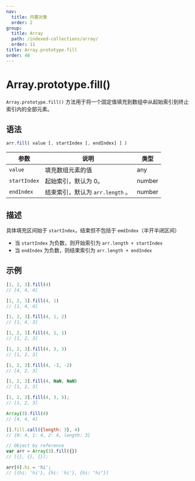 ```yaml
---
nav:
  title: 内置对象
  order: 2
group:
  title: Array
  path: /indexed-collections/array/
  order: 11
title: Array.prototype.fill
order: 40
---
```


# Array.prototype.fill()

`Array.prototype.fill()` 方法用于将一个固定值填充到数组中从起始索引到终止索引内的全部元素。

## 语法

```js
arr.fill( value [, startIndex [, endIndex] ] )
```

| 参数         | 说明                             | 类型   |
| ------------ | -------------------------------- | ------ |
| `value`      | 填充数组元素的值                 | any    |
| `startIndex` | 起始索引，默认为 0。             | number |
| `endIndex`   | 结束索引，默认为 `arr.length` 。 | number |

## 描述

具体填充区间始于 `startIndex`，结束但不包括于 `emdIndex`（半开半闭区间）

- 当 `startIndex` 为负数，则开始索引为 `arr.length + startIndex`
- 当 `endIndex` 为负数，则结束索引为 `arr.length + endIndex`

## 示例

```js
[1, 2, 3].fill(4)
// [4, 4, 4]

[1, 2, 3].fill(4, 1)
// [1, 4, 4]

[1, 2, 3].fill(4, 1, 2)
// [1, 4, 3]

[1, 2, 3].fill(4, 1, 1)
// [1, 2, 3]

[1, 2, 3].fill(4, 3, 3)
// [1, 2, 3]

[1, 2, 3].fill(4, -3, -2)
// [4, 2, 3]

[1, 2, 3].fill(4, NaN, NaN)
// [1, 2, 3]

[1, 2, 3].fill(4, 3, 5);
// [1, 2, 3]

Array(3).fill(4)
// [4, 4, 4]

[].fill.call({length: 3}, 4)
// {0: 4, 1: 4, 2: 4, length: 3}

// Object by reference
var arr = Array(3).fill({})
// [{}, {}, {}];

arr[0].hi = 'hi';
// [{hi: 'hi'}, {hi: 'hi'}, {hi: "hi"}]
```
